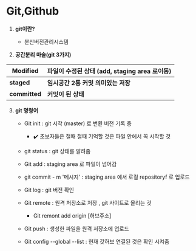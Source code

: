 # Git,Github

1. **git이란?**
   - 분산버전관리시스템

2. **공간분리 마술(git 3가지)**

| Modified      | 파일이 수정된 상태 (add, staging area 로이동) |
| ------------- | --------------------------------------------- |
| **staged**    | **임시공간 2통 커밋 의미있는 저장**           |
| **committed** | **커밋이 된 상태**                            |

3. **git 명령어**

   - Git init : git 시작 (master) 로 변환 버전 기록 중 
     - ✔️ 초보자들은 절때 절때 기억할 것은 파일 안에서 꼭 시작할 것

   - git status : git 상태를 알려줌
   - Git add : staging area 로 파일이 넘어감
   - git commit - m '메시지' : staging area 에서 로컬 repositoryf 로 업로드
   - Git log : git 버전 확인
   - Git remote : 원격 저장소로 저장 , git 사이트로 올리는 것
     - Git remont add origin [허브주소]

   - Git push : 생성한 파일을 원격 저장소에 업로드
   - Git config --global --list : 현재 갓허브 연결된 것은 확인 시켜줌 